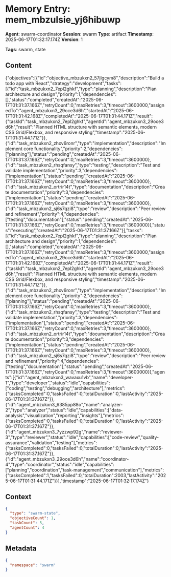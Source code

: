 # Memory Entry: mem_mbzulsie_yj6hibuwp

**Agent**: swarm-coordinator
**Session**: swarm
**Type**: artifact
**Timestamp**: 2025-06-17T01:32:17.174Z
**Version**: 1

**Tags**: swarm, state

## Content

{"objectives":[{"id":"objective_mbzukxn2_57jlgcym8","description":"Build a todo app with React","strategy":"development","tasks":[{"id":"task_mbzukxn2_7epl2ghkf","type":"planning","description":"Plan architecture and design","priority":1,"dependencies":[],"status":"completed","createdAt":"2025-06-17T01:31:37.166Z","retryCount":0,"maxRetries":3,"timeout":3600000,"assignedTo":"agent_mbzukxn3_29oce3d6h","startedAt":"2025-06-17T01:31:42.168Z","completedAt":"2025-06-17T01:31:44.171Z","result":{"taskId":"task_mbzukxn2_7epl2ghkf","agentId":"agent_mbzukxn3_29oce3d6h","result":"Planned HTML structure with semantic elements, modern CSS Grid/Flexbox, and responsive styling","timestamp":"2025-06-17T01:31:44.171Z"}},{"id":"task_mbzukxn2_zhxv6ronr","type":"implementation","description":"Implement core functionality","priority":2,"dependencies":["planning"],"status":"pending","createdAt":"2025-06-17T01:31:37.166Z","retryCount":0,"maxRetries":3,"timeout":3600000},{"id":"task_mbzukxn2_rhsqfansy","type":"testing","description":"Test and validate implementation","priority":3,"dependencies":["implementation"],"status":"pending","createdAt":"2025-06-17T01:31:37.166Z","retryCount":0,"maxRetries":3,"timeout":3600000},{"id":"task_mbzukxn2_ortrir14t","type":"documentation","description":"Create documentation","priority":3,"dependencies":["implementation"],"status":"pending","createdAt":"2025-06-17T01:31:37.166Z","retryCount":0,"maxRetries":3,"timeout":3600000},{"id":"task_mbzukxn2_sj6s7qzi8","type":"review","description":"Peer review and refinement","priority":4,"dependencies":["testing","documentation"],"status":"pending","createdAt":"2025-06-17T01:31:37.166Z","retryCount":0,"maxRetries":3,"timeout":3600000}],"status":"executing","createdAt":"2025-06-17T01:31:37.166Z"}],"tasks":[{"id":"task_mbzukxn2_7epl2ghkf","type":"planning","description":"Plan architecture and design","priority":1,"dependencies":[],"status":"completed","createdAt":"2025-06-17T01:31:37.166Z","retryCount":0,"maxRetries":3,"timeout":3600000,"assignedTo":"agent_mbzukxn3_29oce3d6h","startedAt":"2025-06-17T01:31:42.168Z","completedAt":"2025-06-17T01:31:44.171Z","result":{"taskId":"task_mbzukxn2_7epl2ghkf","agentId":"agent_mbzukxn3_29oce3d6h","result":"Planned HTML structure with semantic elements, modern CSS Grid/Flexbox, and responsive styling","timestamp":"2025-06-17T01:31:44.171Z"}},{"id":"task_mbzukxn2_zhxv6ronr","type":"implementation","description":"Implement core functionality","priority":2,"dependencies":["planning"],"status":"pending","createdAt":"2025-06-17T01:31:37.166Z","retryCount":0,"maxRetries":3,"timeout":3600000},{"id":"task_mbzukxn2_rhsqfansy","type":"testing","description":"Test and validate implementation","priority":3,"dependencies":["implementation"],"status":"pending","createdAt":"2025-06-17T01:31:37.166Z","retryCount":0,"maxRetries":3,"timeout":3600000},{"id":"task_mbzukxn2_ortrir14t","type":"documentation","description":"Create documentation","priority":3,"dependencies":["implementation"],"status":"pending","createdAt":"2025-06-17T01:31:37.166Z","retryCount":0,"maxRetries":3,"timeout":3600000},{"id":"task_mbzukxn2_sj6s7qzi8","type":"review","description":"Peer review and refinement","priority":4,"dependencies":["testing","documentation"],"status":"pending","createdAt":"2025-06-17T01:31:37.166Z","retryCount":0,"maxRetries":3,"timeout":3600000}],"agents":[{"id":"agent_mbzukxn3_wavaxu1vb","name":"developer-1","type":"developer","status":"idle","capabilities":["coding","testing","debugging","architecture"],"metrics":{"tasksCompleted":0,"tasksFailed":0,"totalDuration":0,"lastActivity":"2025-06-17T01:31:37.167Z"}},{"id":"agent_mbzukxn3_6385pp88o","name":"analyzer-2","type":"analyzer","status":"idle","capabilities":["data-analysis","visualization","reporting","insights"],"metrics":{"tasksCompleted":0,"tasksFailed":0,"totalDuration":0,"lastActivity":"2025-06-17T01:31:37.167Z"}},{"id":"agent_mbzukxn3_7yzzwp92g","name":"reviewer-3","type":"reviewer","status":"idle","capabilities":["code-review","quality-assurance","validation","testing"],"metrics":{"tasksCompleted":0,"tasksFailed":0,"totalDuration":0,"lastActivity":"2025-06-17T01:31:37.167Z"}},{"id":"agent_mbzukxn3_29oce3d6h","name":"coordinator-4","type":"coordinator","status":"idle","capabilities":["planning","coordination","task-management","communication"],"metrics":{"tasksCompleted":1,"tasksFailed":0,"totalDuration":2003,"lastActivity":"2025-06-17T01:31:44.171Z"}}],"timestamp":"2025-06-17T01:32:17.174Z"}

## Context

```json
{
  "type": "swarm-state",
  "objectiveCount": 1,
  "taskCount": 5,
  "agentCount": 4
}
```

## Metadata

```json
{
  "namespace": "swarm"
}
```
